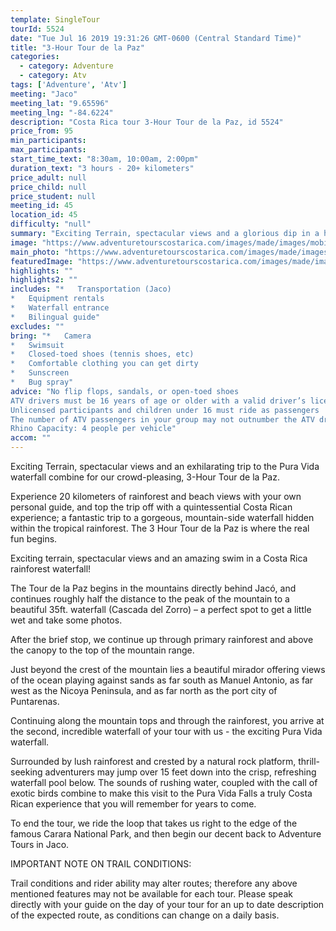```yaml
---
template: SingleTour
tourId: 5524
date: "Tue Jul 16 2019 19:31:26 GMT-0600 (Central Standard Time)"
title: "3-Hour Tour de la Paz"
categories: 
  - category: Adventure
  - category: Atv
tags: ['Adventure', 'Atv']
meeting: "Jaco"
meeting_lat: "9.65596"
meeting_lng: "-84.6224"
description: "Costa Rica tour 3-Hour Tour de la Paz, id 5524"
price_from: 95
min_participants: 
max_participants: 
start_time_text: "8:30am, 10:00am, 2:00pm"
duration_text: "3 hours - 20+ kilometers"
price_adult: null
price_child: null
price_student: null
meeting_id: 45
location_id: 45
difficulty: "null"
summary: "Exciting Terrain, spectacular views and a glorious dip in a hidden jungle waterfall, the 3-Hour Tour de la Paz is a crowd pleaser."
image: "https://www.adventuretourscostarica.com/images/made/images/mobile/costa-rica-atv--tours-mobile_320_250_c1.jpg"
main_photo: "https://www.adventuretourscostarica.com/images/made/images/mobile/costa-rica-atv--tours-mobile_320_250_c1.jpg"
featuredImage: "https://www.adventuretourscostarica.com/images/made/images/mobile/costa-rica-atv--tours-mobile_320_250_c1.jpg"
highlights: ""
highlights2: ""
includes: "*   Transportation (Jaco)
*   Equipment rentals
*   Waterfall entrance
*   Bilingual guide"
excludes: ""
bring: "*   ​Camera
*   Swimsuit
*   Closed-toed shoes (tennis shoes, etc)
*   Comfortable clothing you can get dirty
*   Sunscreen
*   Bug spray"
advice: "No flip flops, sandals, or open-toed shoes  
ATV drivers must be 16 years of age or older with a valid driver’s license  
Unlicensed participants and children under 16 must ride as passengers  
The number of ATV passengers in your group may not outnumber the ATV drivers  
Rhino Capacity: 4 people per vehicle"
accom: ""
---
```

Exciting Terrain, spectacular views and an exhilarating trip to the Pura Vida waterfall combine for our crowd-pleasing, 3-Hour Tour de la Paz.

Experience 20 kilometers of rainforest and beach views with your own personal guide, and top the trip off with a quintessential Costa Rican experience; a fantastic trip to a gorgeous, mountain-side waterfall hidden within the tropical rainforest. The 3 Hour Tour de la Paz is where the real fun begins.

Exciting terrain, spectacular views and an amazing swim in a Costa Rica rainforest waterfall!

The Tour de la Paz begins in the mountains directly behind Jacó, and continues roughly half the distance to the peak of the mountain to a beautiful 35ft. waterfall (Cascada del Zorro) – a perfect spot to get a little wet and take some photos.

After the brief stop, we continue up through primary rainforest and above the canopy to the top of the mountain range.

Just beyond the crest of the mountain lies a beautiful mirador offering views of the ocean playing against sands as far south as Manuel Antonio, as far west as the Nicoya Peninsula, and as far north as the port city of Puntarenas.

Continuing along the mountain tops and through the rainforest, you arrive at the second, incredible waterfall of your tour with us - the exciting Pura Vida waterfall.

Surrounded by lush rainforest and crested by a natural rock platform, thrill-seeking adventurers may jump over 15 feet down into the crisp, refreshing waterfall pool below. The sounds of rushing water, coupled with the call of exotic birds combine to make this visit to the Pura Vida Falls a truly Costa Rican experience that you will remember for years to come.

To end the tour, we ride the loop that takes us right to the edge of the famous Carara National Park, and then begin our decent back to Adventure Tours in Jaco.

IMPORTANT NOTE ON TRAIL CONDITIONS:

Trail conditions and rider ability may alter routes; therefore any above mentioned features may not be available for each tour. Please speak directly with your guide on the day of your tour for an up to date description of the expected route, as conditions can change on a daily basis.